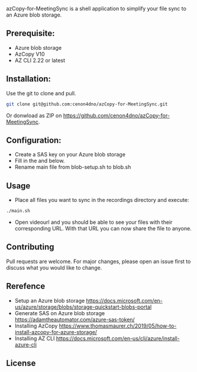 azCopy-for-MeetingSync is a shell application to simplify your file sync to an Azure blob storage.


## Prerequisite:
- Azure blob storage
- AzCopy V10 
- AZ CLI 2.22 or latest

## Installation:
Use the git to clone and pull.

```bash
git clone git@github.com:cenon4dno/azCopy-for-MeetingSync.git
```

Or donwload as ZIP on https://github.com/cenon4dno/azCopy-for-MeetingSync.

## Configuration:
- Create a SAS key on your Azure blob storage                  
- Fill in the <NameOfBlobStorage> and <GeneratedSasKey> below. 
- Rename main file from blob-setup.sh to blob.sh               

## Usage
- Place all files you want to sync in the recordings directory and execute:
```bash
./main.sh
```
- Open videourl and you should be able to see your files with their corresponding URL. With that URL you can now share the file to anyone.

## Contributing
Pull requests are welcome. For major changes, please open an issue first to discuss what you would like to change.

## Rerefence
- Setup an Azure blob storage https://docs.microsoft.com/en-us/azure/storage/blobs/storage-quickstart-blobs-portal
- Generate SAS on Azure blob storage https://adamtheautomator.com/azure-sas-token/
- Installing AzCopy https://www.thomasmaurer.ch/2019/05/how-to-install-azcopy-for-azure-storage/
- Installing AZ CLI https://docs.microsoft.com/en-us/cli/azure/install-azure-cli

## License